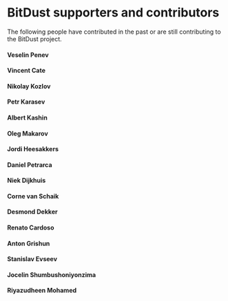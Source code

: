 # BitDust supporters and contributors

The following people have contributed in the past or are still contributing to the BitDust project.


#### Veselin Penev


#### Vincent Cate


#### Nikolay Kozlov


#### Petr Karasev


#### Albert Kashin


#### Oleg Makarov


#### Jordi Heesakkers


#### Daniel Petrarca


#### Niek Dijkhuis


#### Corne van Schaik


#### Desmond Dekker


#### Renato Cardoso


#### Anton Grishun


#### Stanislav Evseev


#### Jocelin Shumbushoniyonzima


#### Riyazudheen Mohamed



<div class=fbcomments markdown="1">
</div>
